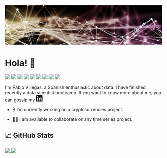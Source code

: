 [![Header](https://github.com/pvillegasmartin/pvillegasmartin/blob/main/header.png "Header")](https://github.com/pvillegasmartin/)

# Hola! 👋

![](https://img.shields.io/badge/Code-Python-informational?style=plastic&logo=python&logoColor=white&color=18548c)
![](https://img.shields.io/badge/Tools-Docker-informational?style=plastic&logo=docker&logoColor=white&color=18548c)
![](https://img.shields.io/badge/Tools-Flask-informational?style=plastic&logo=flask&logoColor=white&color=18548c)
![](https://img.shields.io/badge/Tools-PostgreSQL-informational?style=plastic&logo=postgreSQL&logoColor=white&color=18548c)
![](https://img.shields.io/badge/Tools-MySQL-informational?style=plastic&logo=mysql&logoColor=white&color=18548c)
![](https://img.shields.io/badge/Libs-Pandas-informational?style=plastic&logo=pandas&logoColor=white&color=18548c)
![](https://img.shields.io/badge/Libs-Numpy-informational?style=plastic&logo=numpy&logoColor=white&color=18548c)
![](https://img.shields.io/badge/Libs-Sklearn-informational?style=plastic&logo=scikit-learn&logoColor=white&color=18548c)
![](https://img.shields.io/badge/Libs-Pytorch-informational?style=plastic&logo=pytorch&logoColor=white&color=18548c)

I'm Pablo Villegas, a Spanish enthusiastic about data. I have finished recently a data scientist bootcamp. If you want to know more about me, you can gossip my <a href="https://www.linkedin.com/in/pablo-villegas-martin/"><img height="20" src="https://github.com/pvillegasmartin/pvillegasmartin/blob/main/linkedin.svg"></a>.

- ₿ I’m currently working on a cryptocurrencies project.

- 🤝🏻 I am available to collaborate on any time series project.

## &#x1f4c8; GitHub Stats

<a href="#">
  <img align="center" src="https://github-readme-stats.vercel.app/api/top-langs/?username=pvillegasmartin&title_color=ffffff&text_color=c9cacc&icon_color=2bbc8a&bg_color=1d1f21&langs_count=3" />
</a>
<a href="https://github.com/pvillegasmartin/cryptocurrencies">
  <img align="center" src="https://github-readme-stats.vercel.app/api/pin/?username=pvillegasmartin&repo=cryptocurrencies&title_color=ffffff&text_color=c9cacc&icon_color=2bbc8a&bg_color=1d1f21" />
</a>
<!--
**pvillegasmartin/pvillegasmartin** is a ✨ _special_ ✨ repository because its `README.md` (this file) appears on your GitHub profile.

Here are some ideas to get you started:

- 🔭 I’m currently working on ...
- 🌱 I’m currently learning ...
- 👯 I’m looking to collaborate on ...
- 🤔 I’m looking for help with ...
- 💬 Ask me about ...
- 📫 How to reach me: ...
- 😄 Pronouns: ...
- ⚡ Fun fact: ...
-->

<!-- icons without padding -->

[linkedin_icon]: https://github.com/pvillegasmartin/pvillegasmartin/blob/main/linkedin.svg
<!-- links to your social media accounts -->

[github_profile]: https://github.com/pvillegasmartin/
[linkedin_profile]: https://www.linkedin.com/in/pablo-villegas-martin/
